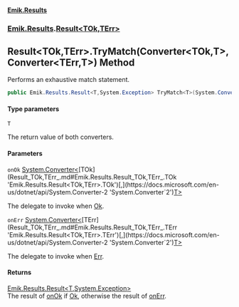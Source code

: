 #### [Emik.Results](index.md 'index')
### [Emik.Results](Emik.Results.md 'Emik.Results').[Result&lt;TOk,TErr&gt;](Result_TOk,TErr_.md 'Emik.Results.Result<TOk,TErr>')

## Result<TOk,TErr>.TryMatch<T>(Converter<TOk,T>, Converter<TErr,T>) Method

Performs an exhaustive match statement.

```csharp
public Emik.Results.Result<T,System.Exception> TryMatch<T>(System.Converter<TOk,T> onOk, System.Converter<TErr,T> onErr);
```
#### Type parameters

<a name='Emik.Results.Result_TOk,TErr_.TryMatch_T_(System.Converter_TOk,T_,System.Converter_TErr,T_).T'></a>

`T`

The return value of both converters.
#### Parameters

<a name='Emik.Results.Result_TOk,TErr_.TryMatch_T_(System.Converter_TOk,T_,System.Converter_TErr,T_).onOk'></a>

`onOk` [System.Converter&lt;](https://docs.microsoft.com/en-us/dotnet/api/System.Converter-2 'System.Converter`2')[TOk](Result_TOk,TErr_.md#Emik.Results.Result_TOk,TErr_.TOk 'Emik.Results.Result<TOk,TErr>.TOk')[,](https://docs.microsoft.com/en-us/dotnet/api/System.Converter-2 'System.Converter`2')[T](Result_TOk,TErr_.TryMatch(Converter,Converter).md#Emik.Results.Result_TOk,TErr_.TryMatch_T_(System.Converter_TOk,T_,System.Converter_TErr,T_).T 'Emik.Results.Result<TOk,TErr>.TryMatch<T>(System.Converter<TOk,T>, System.Converter<TErr,T>).T')[&gt;](https://docs.microsoft.com/en-us/dotnet/api/System.Converter-2 'System.Converter`2')

The delegate to invoke when [Ok](Result_TOk,TErr_.Ok().md 'Emik.Results.Result<TOk,TErr>.Ok').

<a name='Emik.Results.Result_TOk,TErr_.TryMatch_T_(System.Converter_TOk,T_,System.Converter_TErr,T_).onErr'></a>

`onErr` [System.Converter&lt;](https://docs.microsoft.com/en-us/dotnet/api/System.Converter-2 'System.Converter`2')[TErr](Result_TOk,TErr_.md#Emik.Results.Result_TOk,TErr_.TErr 'Emik.Results.Result<TOk,TErr>.TErr')[,](https://docs.microsoft.com/en-us/dotnet/api/System.Converter-2 'System.Converter`2')[T](Result_TOk,TErr_.TryMatch(Converter,Converter).md#Emik.Results.Result_TOk,TErr_.TryMatch_T_(System.Converter_TOk,T_,System.Converter_TErr,T_).T 'Emik.Results.Result<TOk,TErr>.TryMatch<T>(System.Converter<TOk,T>, System.Converter<TErr,T>).T')[&gt;](https://docs.microsoft.com/en-us/dotnet/api/System.Converter-2 'System.Converter`2')

The delegate to invoke when [Err](Result_TOk,TErr_.Err().md 'Emik.Results.Result<TOk,TErr>.Err').

#### Returns
[Emik.Results.Result&lt;](Result_TOk,TErr_.md 'Emik.Results.Result<TOk,TErr>')[T](Result_TOk,TErr_.TryMatch(Converter,Converter).md#Emik.Results.Result_TOk,TErr_.TryMatch_T_(System.Converter_TOk,T_,System.Converter_TErr,T_).T 'Emik.Results.Result<TOk,TErr>.TryMatch<T>(System.Converter<TOk,T>, System.Converter<TErr,T>).T')[,](Result_TOk,TErr_.md 'Emik.Results.Result<TOk,TErr>')[System.Exception](https://docs.microsoft.com/en-us/dotnet/api/System.Exception 'System.Exception')[&gt;](Result_TOk,TErr_.md 'Emik.Results.Result<TOk,TErr>')  
The result of [onOk](Result_TOk,TErr_.TryMatch(Converter,Converter).md#Emik.Results.Result_TOk,TErr_.TryMatch_T_(System.Converter_TOk,T_,System.Converter_TErr,T_).onOk 'Emik.Results.Result<TOk,TErr>.TryMatch<T>(System.Converter<TOk,T>, System.Converter<TErr,T>).onOk') if [Ok](Result_TOk,TErr_.Ok().md 'Emik.Results.Result<TOk,TErr>.Ok'), otherwise the result of [onErr](Result_TOk,TErr_.TryMatch(Converter,Converter).md#Emik.Results.Result_TOk,TErr_.TryMatch_T_(System.Converter_TOk,T_,System.Converter_TErr,T_).onErr 'Emik.Results.Result<TOk,TErr>.TryMatch<T>(System.Converter<TOk,T>, System.Converter<TErr,T>).onErr').